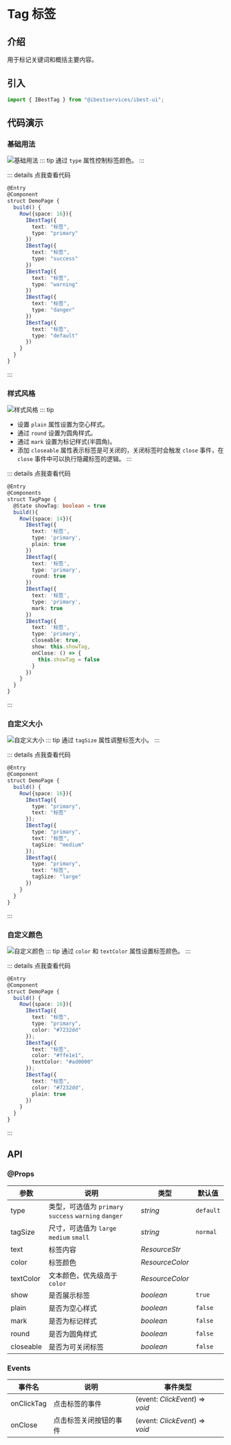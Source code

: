 # Tag 标签

## 介绍

用于标记关键词和概括主要内容。

## 引入

```ts
import { IBestTag } from "@ibestservices/ibest-ui";
```

## 代码演示

### 基础用法

![基础用法](./images/basic-tag.png)
::: tip
通过 `type` 属性控制标签颜色。
:::

::: details 点我查看代码
```ts
@Entry
@Component
struct DemoPage {
  build() {
    Row({space: 16}){
      IBestTag({
        text: "标签",
        type: "primary"
      })
      IBestTag({
        text: "标签",
        type: "success"
      })
      IBestTag({
        text: "标签",
        type: "warning"
      })
      IBestTag({
        text: "标签",
        type: "danger"
      })
      IBestTag({
        text: "标签",
        type: "default"
      })
    }
  }
}
```
:::

### 样式风格

![样式风格](./images/styles-tag.png)
::: tip
- 设置 `plain` 属性设置为空心样式。
- 通过 `round` 设置为圆角样式。
- 通过 `mark` 设置为标记样式(半圆角)。
- 添加 `closeable` 属性表示标签是可关闭的，关闭标签时会触发 `close` 事件，在 `close` 事件中可以执行隐藏标签的逻辑。
:::

::: details 点我查看代码
```ts
@Entry
@Components
struct TagPage {
  @State showTag: boolean = true
  build(){
    Row({space: 14}){
      IBestTag({
        text: '标签',
        type: 'primary',
        plain: true
      })
      IBestTag({
        text: '标签',
        type: 'primary',
        round: true
      })
      IBestTag({
        text: '标签',
        type: 'primary',
        mark: true
      })
      IBestTag({
        text: '标签',
        type: 'primary',
        closeable: true,
        show: this.showTag,
        onClose: () => {
          this.showTag = false
        }
      })
    }
  }
}
```
:::

### 自定义大小

![自定义大小](./images/size-tag.png)
::: tip
通过 `tagSize` 属性调整标签大小。
:::

::: details 点我查看代码
```ts
@Entry
@Component
struct DemoPage {
  build() {
    Row({space: 16}){
      IBestTag({
        type: "primary",
        text: "标签"
      });
      IBestTag({
        type: "primary",
        text: "标签",
        tagSize: "medium"
      });
      IBestTag({
        type: "primary",
        text: "标签",
        tagSize: "large"
      })
    }
  }
}
```
:::

### 自定义颜色

![自定义颜色](./images/color-tag.png)
::: tip
通过 `color` 和 `textColor` 属性设置标签颜色。
:::

::: details 点我查看代码
```ts
@Entry
@Component
struct DemoPage {
  build() {
    Row({space: 16}){
      IBestTag({
        text: "标签",
        type: "primary",
        color: "#7232dd"
      });
      IBestTag({
        text: "标签",
        color: "#ffe1e1",
        textColor: "#ad0000"
      });
      IBestTag({
        text: "标签",
        color: "#7232dd",
        plain: true
      })
    }
  }
}
```
:::

## API

### @Props

| 参数      | 说明                                                  | 类型      | 默认值    |
| --------- | ----------------------------------------------------- | --------- | --------- |
| type      | 类型，可选值为 `primary` `success` `warning` `danger` | _string_  | `default` |
| tagSize   | 尺寸，可选值为 `large` `medium` `small`               | _string_  | `normal`  |
| text      | 标签内容                                             | _ResourceStr_  |           |
| color     | 标签颜色                                             | _ResourceColor_  |     |
| textColor | 文本颜色，优先级高于 `color`                           | _ResourceColor_  |     |
| show      | 是否展示标签                                          | _boolean_ | `true`    |
| plain     | 是否为空心样式                                        | _boolean_ | `false`   |
| mark      | 是否为标记样式                                        | _boolean_ | `false`   |
| round     | 是否为圆角样式                                        | _boolean_ | `false`   |
| closeable | 是否为可关闭标签                                      | _boolean_ | `false`   |

### Events

| 事件名     | 说明                   | 事件类型                        |
| ---------- | ----------------------| ------------------------------- |
| onClickTag | 点击标签的事件          | (event: _ClickEvent_) => _void_ |
| onClose    | 点击标签关闭按钮的事件   | (event: _ClickEvent_) => _void_ |